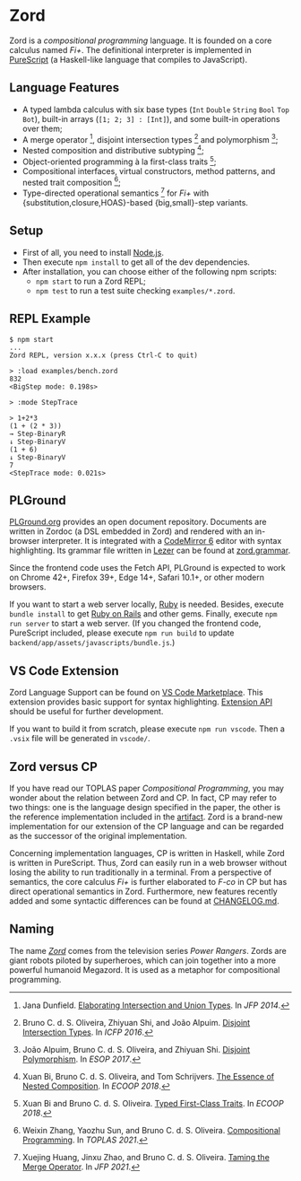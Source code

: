 # Zord

Zord is a *compositional programming* language. It is founded on a core calculus named *Fi+*. The definitional interpreter is implemented in [PureScript](https://www.purescript.org) (a Haskell-like language that compiles to JavaScript).

## Language Features

- A typed lambda calculus with six base types (`Int` `Double` `String` `Bool` `Top` `Bot`), built-in arrays (`[1; 2; 3] : [Int]`), and some built-in operations over them;
- A merge operator [^Merge], disjoint intersection types [^λi] and polymorphism [^Fi];
- Nested composition and distributive subtyping [^NeColus];
- Object-oriented programming à la first-class traits [^SEDEL];
- Compositional interfaces, virtual constructors, method patterns, and nested trait composition [^CP];
- Type-directed operational semantics [^TDOS] for *Fi+* with {substitution,closure,HOAS}-based {big,small}-step variants.

[^Merge]: Jana Dunfield. [Elaborating Intersection and Union Types](https://research.cs.queensu.ca/home/jana/papers/intcomp-jfp/Dunfield14_elaboration.pdf). In *JFP 2014*.  
[^λi]: Bruno C. d. S. Oliveira, Zhiyuan Shi, and João Alpuim. [Disjoint Intersection Types](https://i.cs.hku.hk/~bruno/papers/icfp2016.pdf). In *ICFP 2016*.  
[^Fi]: João Alpuim, Bruno C. d. S. Oliveira, and Zhiyuan Shi. [Disjoint Polymorphism](https://i.cs.hku.hk/~bruno/papers/ESOP2017.pdf). In *ESOP 2017*.  
[^SEDEL]: Xuan Bi and Bruno C. d. S. Oliveira. [Typed First-Class Traits](https://i.cs.hku.hk/~bruno/papers/traits.pdf). In *ECOOP 2018*.  
[^NeColus]: Xuan Bi, Bruno C. d. S. Oliveira, and Tom Schrijvers. [The Essence of Nested Composition](https://i.cs.hku.hk/~bruno/papers/nested.pdf). In *ECOOP 2018*.  
[^Fi+]: Xuan Bi, Ningning Xie, Bruno C. d. S. Oliveira and Tom Schrijvers. [Distributive Disjoint Polymorphism for Compositional Programming](https://i.cs.hku.hk/~bruno/papers/esop2019.pdf). In *ESOP 2019*.  
[^CP]: Weixin Zhang, Yaozhu Sun, and Bruno C. d. S. Oliveira. [Compositional Programming](https://i.cs.hku.hk/~bruno/papers/toplas2021.pdf). In *TOPLAS 2021*.  
[^TDOS]: Xuejing Huang, Jinxu Zhao, and Bruno C. d. S. Oliveira. [Taming the Merge Operator](https://i.cs.hku.hk/~bruno/papers/jfp2021.pdf). In *JFP 2021*.  

## Setup

- First of all, you need to install [Node.js](https://nodejs.org).
- Then execute `npm install` to get all of the dev dependencies.
- After installation, you can choose either of the following npm scripts:
  - `npm start` to run a Zord REPL;
  - `npm test` to run a test suite checking `examples/*.zord`.

## REPL Example

```
$ npm start
...
Zord REPL, version x.x.x (press Ctrl-C to quit)

> :load examples/bench.zord
832
<BigStep mode: 0.198s>

> :mode StepTrace

> 1+2*3
(1 + (2 * 3))
→ Step-BinaryR
↓ Step-BinaryV
(1 + 6)
↓ Step-BinaryV
7
<StepTrace mode: 0.021s>
```

## PLGround

[PLGround.org](https://plground.org) provides an open document repository. Documents are written in Zordoc (a DSL embedded in Zord) and rendered with an in-browser interpreter. It is integrated with a [CodeMirror 6](https://codemirror.net/6/) editor with syntax highlighting. Its grammar file written in [Lezer](https://lezer.codemirror.net) can be found at [zord.grammar](zord.grammar).

Since the frontend code uses the Fetch API, PLGround is expected to work on Chrome 42+, Firefox 39+, Edge 14+, Safari 10.1+, or other modern browsers.

If you want to start a web server locally, [Ruby](https://www.ruby-lang.org) is needed. Besides, execute `bundle install` to get [Ruby on Rails](https://rubyonrails.org) and other gems. Finally, execute `npm run server` to start a web server. (If you changed the frontend code, PureScript included, please execute `npm run build` to update `backend/app/assets/javascripts/bundle.js`.)

## VS Code Extension

Zord Language Support can be found on [VS Code Marketplace](https://marketplace.visualstudio.com/items?itemName=yzyzsun.zord). This extension provides basic support for syntax highlighting. [Extension API](https://code.visualstudio.com/api) should be useful for further development.

If you want to build it from scratch, please execute `npm run vscode`. Then a `.vsix` file will be generated in `vscode/`.

## Zord versus CP

If you have read our TOPLAS paper *Compositional Programming*, you may wonder about the relation between Zord and CP. In fact, CP may refer to two things: one is the language design specified in the paper, the other is the reference implementation included in the [artifact](https://github.com/wxzh/CP). Zord is a brand-new implementation for our extension of the CP language and can be regarded as the successor of the original implementation.

Concerning implementation languages, CP is written in Haskell, while Zord is written in PureScript. Thus, Zord can easily run in a web browser without losing the ability to run traditionally in a terminal. From a perspective of semantics, the core calculus *Fi+* is further elaborated to *F-co* in CP but has direct operational semantics in Zord. Furthermore, new features recently added and some syntactic differences can be found at [CHANGELOG.md](CHANGELOG.md).

## Naming

The name [*Zord*](https://powerrangers.fandom.com/wiki/Category:Zords) comes from the television series *Power Rangers*. Zords are giant robots piloted by superheroes, which can join together into a more powerful humanoid Megazord. It is used as a metaphor for compositional programming.
